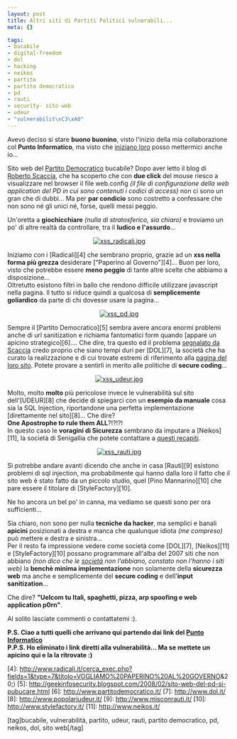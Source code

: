 ```yaml
--- 
layout: post
title: Altri siti di Partiti Politici vulnerabili...
meta: {}

tags: 
- bucabile
- digital-freedom
- dol
- hacking
- neikos
- partito
- partito democratico
- pd
- rauti
- security- sito web
- udeur
- "vulnerabilit\xC3\xA0"
---
```

Avevo deciso si stare **buono buonino**, visto l'inizio della mia collaborazione col **Punto Informatico**, ma visto che [iniziano loro][1] posso mettermici anche io...  
  
Sito web del [Partito Democratico][2] bucabile? Dopo aver letto il blog di [Roberto Scaccia][3], che ha scoperto che con **due click** del mouse riesco a visualizzare nel browser il file web.config *(il file di configurazione della web application del PD in cui sono contenuti i codici di access)* non ci sono un gran che di dubbi... Ma per **par condicio** sono costretto a confessare che non sono né gli unici né, forse, quelli messi peggio.  
  
Un'oretta a **giochicchiare** *(nulla di stratosferico, sia chiaro)* e troviamo un po' di altre realtà da controllare, tra il **ludico e l'assurdo**...  
  
<center><a href='http://www.lastknight.com/download//xss_radicali.jpg' title='xss_radicali.jpg'><img src='http://www.lastknight.com/download//xss_radicali.thumbnail.jpg' alt='xss_radicali.jpg' /></a></center>
  
Iniziamo con i [Radicali][4] che sembrano proprio, grazie ad un **xss nella forma più grezza** desiderare ["Paperino al Governo"][4]... Buon per loro, visto che potrebbe essere **meno peggio** di tante altre scelte che abbiamo a disposizione...  
Oltretutto esistono filtri in ballo che rendono difficile utilizzare javascript nella pagina. Il tutto si riduce quindi a qualcosa di **semplicemente goliardico** da parte di chi dovesse usare la pagina...   
  
<center><a href='http://www.lastknight.com/download//xss_pd.jpg' title='xss_pd.jpg'><img src='http://www.lastknight.com/download//xss_pd.thumbnail.jpg' alt='xss_pd.jpg' /></a></center>
  
Sempre il [Partito Democratico][5] sembra avere ancora enormi problemi anche di url sanitization e richiama fantomatici form quando [appare un apicino strategico][6].... Che dire, tra questo ed il problema [segnalato da Scaccia][3] credo proprio che siano tempi duri per [DOL][7], la società che ha curato la realizzazione e di cui trovate estremi di riferimento alla [pagina del loro sito](http://www.dol.it/contatti/contatti.asp). Potete provare a sentirli in merito alle politiche di **secure coding**...  
  
<center><a href='http://www.lastknight.com/download//xss_udeur.jpg' title='xss_udeur.jpg'><img src='http://www.lastknight.com/download//xss_udeur.thumbnail.jpg' alt='xss_udeur.jpg' /></a></center>
  
Molto, molto **molto** più pericolose invece le vulnerabilità sul sito dell'[UDEUR][8] che decide di spiegarci con un **esempio da manuale** cosa sia la SQL Injection, riportandone una perfetta implementazione [direttamente nel sito][8]... Che dire?  
**One Apostrophe to rule them ALL**?!?!?!  
In questo caso le **voragini di Sicurezza** sembrano da imputare a [Neikos][11], la società di Senigallia che potete contattare a [questi recapiti](http://www.neikos.it/contatti.html).  
  
<center><a href='http://www.lastknight.com/download//xss_rauti.jpg' title='xss_rauti.jpg'><img src='http://www.lastknight.com/download//xss_rauti.thumbnail.jpg' alt='xss_rauti.jpg' /></a></center>
  
Si potrebbe andare avanti dicendo che anche in casa [Rauti][9] esistono problemi di sql injection, ma probabilmente qui hanno dalla loro il fatto che il sito web è stato fatto da un piccolo studio, quel [Pino Mannarino][10] che pare essere il titolare di [StyleFactory][10].    
  
Ne ho ancora un bel po' in canna, ma vediamo se questi sono per ora sufficienti...  
  
Sia chiaro, non sono per nulla **tecniche da hacker**, ma semplici e banali **apicini** posizionati a destra e manca che qualunque idiota *(me compreso)* può mettere e destra e sinistra...  
Per il resto fa impressione vedere come società come [DOL][7], [Neikos][11] e [StyleFactory][10] possano programmare all'alba del 2007 siti che non abbiano *(non dico che le <u>società</u> non l'abbiano, constato non l'hanno i siti web)* la **benchè minima implementazione** non solamente della **sicurezza web** ma anche e semplicemente del **secure coding** e dell'**input sanitization**...  
  
Che dire? **"Uelcom tu Itali, spaghetti, pizza, arp spoofing e web application p0rn"**.  
  
Al solito lasciate commenti o contattatemi :).  
  
**P.S. Ciao a tutti quelli che arrivano qui partendo dai link del [Punto Informatico](http://punto-informatico.it/p.aspx?i=2197528)**  
**P.P.S. Ho eliminato i link diretti alla vulnerabilità... Ma se mettete un apicino qui e la la ritrovate :)**
  
[1]: http://punto-informatico.it/p.aspx?i=2196049
[2]: http://www.partitodemocratico.it/
[3]: http://geekinfosecurity.blogspot.com/2008/02/sito-web-del-pd-si-pubucare.html
[4]: http://www.radicali.it/cerca_exec.php?fields=1&type=7&titolo=VOGLIAMO%20PAPERINO%20AL%20GOVERNO&20;)
[5]: http://geekinfosecurity.blogspot.com/2008/02/sito-web-del-pd-si-pubucare.html
[6]: http://www.partitodemocratico.it/
[7]: http://www.dol.it/
[8]: http://www.popolariudeur.it/
[9]: http://www.misconrauti.it/
[10]: http://www.stylefactory.it/
[11]: http://www.neikos.it/

[tag]bucabile, vulnerabilità, partito, udeur, rauti, partito democratico, pd, neikos, dol, sito web[/tag] 

